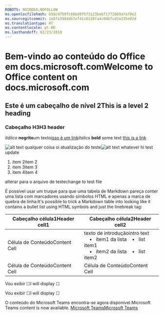 ```yaml
---
ROBOTS: NOINDEX,NOFOLLOW
ms.openlocfilehash: b58c4759fc66bd9f573123bebf1772609a7a79e2
ms.sourcegitcommit: 2e8fa3084db7e741c6120fa4c0db7cd3a335e92d
ms.translationtype: HT
ms.contentlocale: pt-BR
ms.lasthandoff: 02/23/2018
---
```

# <a name="welcome-to-office-content-on-docsmicrosoftcom"></a><span data-ttu-id="17ec8-101">Bem-vindo ao conteúdo do Office em docs.microsoft.com</span><span class="sxs-lookup"><span data-stu-id="17ec8-101">Welcome to Office content on docs.microsoft.com</span></span>
## <a name="this-is-a-level-2-heading"></a><span data-ttu-id="17ec8-102">Este é um cabeçalho de nível 2</span><span class="sxs-lookup"><span data-stu-id="17ec8-102">This is a level 2 heading</span></span>
### <a name="h3-header"></a><span data-ttu-id="17ec8-103">Cabeçalho H3</span><span class="sxs-lookup"><span data-stu-id="17ec8-103">H3 header</span></span>

<span data-ttu-id="17ec8-104">*itálico*
**negrito**um texto[isso é um link](Office-365-groups.md)</span><span class="sxs-lookup"><span data-stu-id="17ec8-104">*italics*
**bold** some text [this is a link](Office-365-groups.md)</span></span>

<span data-ttu-id="17ec8-105">![alt text qualquer coisa](media/Overview-Microsoft-Teams-image1.png) oi atualização do teste</span><span class="sxs-lookup"><span data-stu-id="17ec8-105">![alt text whatever](media/Overview-Microsoft-Teams-image1.png) hi test update</span></span>
1. <span data-ttu-id="17ec8-106">item 2</span><span class="sxs-lookup"><span data-stu-id="17ec8-106">item 2</span></span>
2. <span data-ttu-id="17ec8-107">item 3</span><span class="sxs-lookup"><span data-stu-id="17ec8-107">item 3</span></span>
3. <span data-ttu-id="17ec8-108">item 4</span><span class="sxs-lookup"><span data-stu-id="17ec8-108">item 4</span></span>


<span data-ttu-id="17ec8-109">alterar para o arquivo de teste</span><span class="sxs-lookup"><span data-stu-id="17ec8-109">change to test file</span></span>


<span data-ttu-id="17ec8-110">É possível usar um truque para que uma tabela de Markdown pareça conter uma lista com marcadores usando símbolos HTML e apenas a marca de quebra de linha:</span><span class="sxs-lookup"><span data-stu-id="17ec8-110">It's possible to trick a Markdown table into looking like it contains a bullet list using HTML symbols and just the linebreak tag:</span></span>

| <span data-ttu-id="17ec8-111">Cabeçalho célula1</span><span class="sxs-lookup"><span data-stu-id="17ec8-111">Header cell1</span></span> | <span data-ttu-id="17ec8-112">Cabeçalho célula2</span><span class="sxs-lookup"><span data-stu-id="17ec8-112">Header cell2</span></span> |
| ---          | ---          |
| <span data-ttu-id="17ec8-113">Célula de Conteúdo</span><span class="sxs-lookup"><span data-stu-id="17ec8-113">Content Cell</span></span> |<span data-ttu-id="17ec8-114">texto de introdução</span><span class="sxs-lookup"><span data-stu-id="17ec8-114">intro text</span></span> <br><span data-ttu-id="17ec8-115">&nbsp;&nbsp;&nbsp; &bull;&nbsp;&nbsp; item1 da lista</span><span class="sxs-lookup"><span data-stu-id="17ec8-115">&nbsp;&nbsp;&nbsp; &bull;&nbsp;&nbsp; list item1</span></span><br> <span data-ttu-id="17ec8-116">&nbsp;&nbsp;&nbsp; &bull;&nbsp;&nbsp; item2 da lista</span><span class="sxs-lookup"><span data-stu-id="17ec8-116">&nbsp;&nbsp;&nbsp; &bull;&nbsp;&nbsp; list item2</span></span>     |
| <span data-ttu-id="17ec8-117">Célula de Conteúdo</span><span class="sxs-lookup"><span data-stu-id="17ec8-117">Content Cell</span></span> | <span data-ttu-id="17ec8-118">Célula de Conteúdo</span><span class="sxs-lookup"><span data-stu-id="17ec8-118">Content Cell</span></span> |

<p><span data-ttu-id="17ec8-119">Vou exibir &#9744;</span><span class="sxs-lookup"><span data-stu-id="17ec8-119">I will display &#9744;</span></span></p>
<p><span data-ttu-id="17ec8-120">Vou exibir &#x2610;</span><span class="sxs-lookup"><span data-stu-id="17ec8-120">I will display &#x2610;</span></span></p>


<span data-ttu-id="17ec8-121">O conteúdo do Microsoft Teams encontra-se agora disponível.</span><span class="sxs-lookup"><span data-stu-id="17ec8-121">Microsoft Teams content is now available.</span></span>
[<span data-ttu-id="17ec8-122">Microsoft Teams</span><span class="sxs-lookup"><span data-stu-id="17ec8-122">Microsoft Teams</span></span>](https://docs.microsoft.com/MicrosoftTeams)
